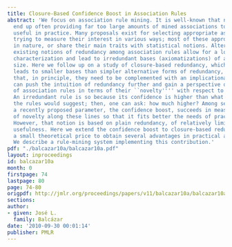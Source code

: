 ```yaml
---
title: Closure-Based Confidence Boost in Association Rules
abstract: 'We focus on association rule mining. It is well-known that naive miners
  end up often providing far too large amounts of mined associations to result actually
  useful in practice. Many proposals exist for selecting appropriate association rules,
  trying to measure their interest in various ways; most of these approaches are statistical
  in nature, or share their main traits with statistical notions. Alternatively, some
  existing notions of redundancy among association rules allow for a logical-style
  characterization and lead to irredundant bases (axiomatizations) of absolutely minimum
  size. Here we follow up on a study of closure-based redundancy, which, in practice,
  leads to smaller bases than simpler alternative forms of redundancy, with the proviso
  that, in principle, they need to be complemented with an implicational basis. One
  can push the intuition of redundancy further and gain a perspective of the interest
  of association rules in terms of their ``novelty'''' with respect to other rules.
  An irredundant rule is so because its confidence is higher than what the rest of
  the rules would suggest; then, one can ask: how much higher? Among several variants,
  a recently proposed parameter, the confidence boost, succeeds in measuring a notion
  of novelty along these lines so that it fits better the needs of practical applications.
  However, that notion is based on plain redundancy, of relatively limited practical
  usefulness. Here we extend the confidence boost to closure-based redundancy, paying
  a small theoretical price to obtain several advantages in practical applications.
  We describe a rule-mining system implementing this contribution.'
pdf: "./balcazar10a/balcazar10a.pdf"
layout: inproceedings
id: balcazar10a
month: 0
firstpage: 74
lastpage: 80
page: 74-80
origpdf: http://jmlr.org/proceedings/papers/v11/balcazar10a/balcazar10a.pdf
sections: 
author:
- given: José L.
  family: Balcázar
date: '2010-09-30 00:01:14'
publisher: PMLR
---
```

